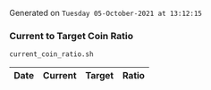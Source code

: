 Generated on `Tuesday 05-October-2021 at 13:12:15`

### Current to Target Coin Ratio
`current_coin_ratio.sh`

Date|Current|Target|Ratio
---|---|---|---
